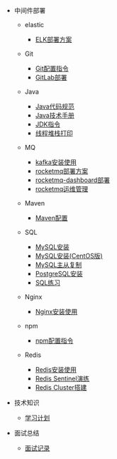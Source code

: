 * 中间件部署
    - elastic
        - [ELK部署方案](middleware/elastic/ELK部署方案.md)

    - Git
        - [Git配置指令](middleware/Git/Git配置指令.md)
        - [GitLab部署](middleware/Git/GitLab部署.md)

    - Java
        - [Java代码规范](middleware/Java/Java代码规范.md)
        - [Java技术手册](middleware/Java/Java技术手册.md)
        - [JDK指令](middleware/Java/JDK指令.md)
        - [线程堆栈打印](middleware/Java/线程堆栈打印.md)

    - MQ
        - [kafka安装使用](middleware/MQ/kafka安装使用.md)
        - [rocketmq部署方案](middleware/MQ/rocketmq部署方案.md)
        - [rocketmq-dashboard部署](middleware/MQ/rocketmq-dashboard部署.md)
        - [rocketmq运维管理](middleware/MQ/rocketmq运维管理.md)

    - Maven
        - [Maven配置](middleware/Maven/Maven配置.md)

    - SQL
        - [MySQL安装](middleware/SQL/MySQL安装.md)
        - [MySQL安装(CentOS版)](middleware/SQL/MySQL安装(CentOS版).md)
        - [MySQL主从复制](middleware/SQL/MySQL主从复制.md)
        - [PostgreSQL安装](middleware/SQL/PostgreSQL安装.md)
        - [SQL练习](middleware/SQL/SQL练习.md)

    - Nginx
        - [Nginx安装使用](middleware/Nginx/Nginx安装使用.md)

    - npm
        - [npm配置指令](middleware/npm/npm配置指令.md)

    - Redis
        - [Redis安装使用](middleware/Redis/Redis安装使用.md)
        - [Redis Sentinel演练](middleware/Redis/Redis%20Sentinel演练.md)
        - [Redis Cluster搭建](middleware/Redis/Redis%20Cluster搭建.md)

* 技术知识
    - [学习计划](technical/studyPlan.md)

* 面试总结
    - [面试记录](interview/interviewRecord.md)